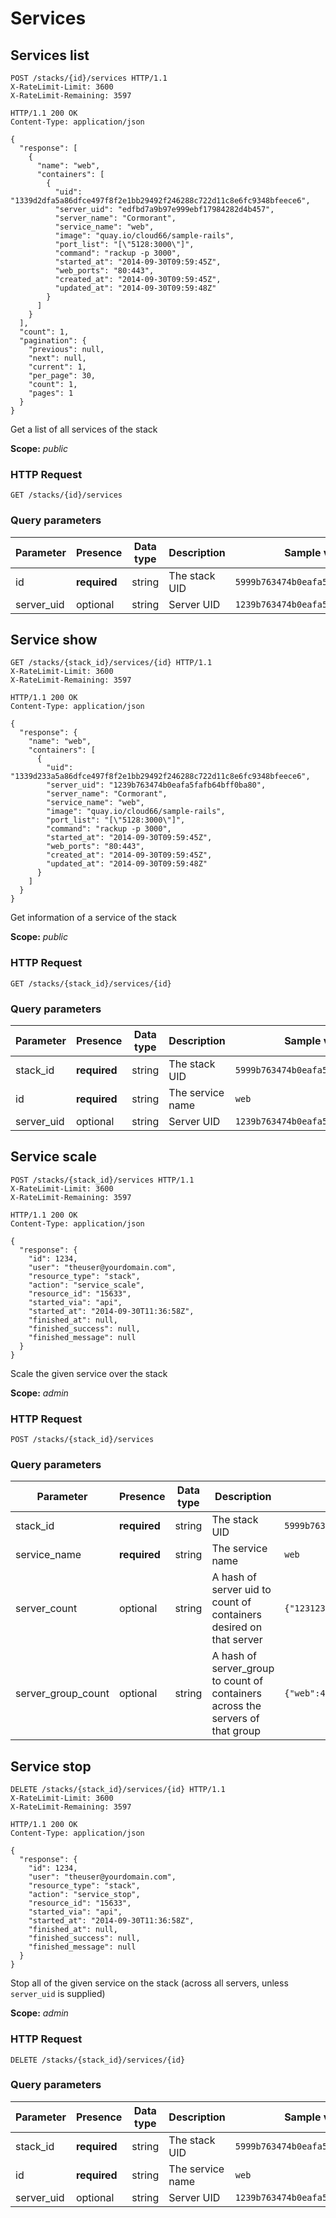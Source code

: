 # Services

## Services list

```http
POST /stacks/{id}/services HTTP/1.1
X-RateLimit-Limit: 3600
X-RateLimit-Remaining: 3597
```

```http
HTTP/1.1 200 OK
Content-Type: application/json

{
  "response": [
    {
      "name": "web",
      "containers": [
        {
          "uid": "1339d2dfa5a86dfce497f8f2e1bb29492f246288c722d11c8e6fc9348bfeece6",
          "server_uid": "edfbd7a9b97e999ebf17984282d4b457",
          "server_name": "Cormorant",
          "service_name": "web",
          "image": "quay.io/cloud66/sample-rails",
          "port_list": "[\"5128:3000\"]",
          "command": "rackup -p 3000",
          "started_at": "2014-09-30T09:59:45Z",
          "web_ports": "80:443",
          "created_at": "2014-09-30T09:59:45Z",
          "updated_at": "2014-09-30T09:59:48Z"
        }
      ]
    }
  ],
  "count": 1,
  "pagination": {
    "previous": null,
    "next": null,
    "current": 1,
    "per_page": 30,
    "count": 1,
    "pages": 1
  }
}
```

Get a list of all services of the stack

<aside class="notice">
<b>Scope:</b> <i>public</i>
</aside>

### HTTP Request

`GET /stacks/{id}/services`

### Query parameters

Parameter | Presence | Data type | Description |  Sample value
--------- | ------- | ------- |----------- |  -------
id | **required** | string | The stack UID | `5999b763474b0eafa5fafb64bff0ba80`
server_uid | optional | string | Server UID | `1239b763474b0eafa5fafb64bff0ba80`

## Service show

```http
GET /stacks/{stack_id}/services/{id} HTTP/1.1
X-RateLimit-Limit: 3600
X-RateLimit-Remaining: 3597
```

```http
HTTP/1.1 200 OK
Content-Type: application/json

{
  "response": {
    "name": "web",
    "containers": [
      {
        "uid": "1339d233a5a86dfce497f8f2e1bb29492f246288c722d11c8e6fc9348bfeece6",
        "server_uid": "1239b763474b0eafa5fafb64bff0ba80",
        "server_name": "Cormorant",
        "service_name": "web",
        "image": "quay.io/cloud66/sample-rails",
        "port_list": "[\"5128:3000\"]",
        "command": "rackup -p 3000",
        "started_at": "2014-09-30T09:59:45Z",
        "web_ports": "80:443",
        "created_at": "2014-09-30T09:59:45Z",
        "updated_at": "2014-09-30T09:59:48Z"
      }
    ]
  }
}
```

Get information of a service of the stack

<aside class="notice">
<b>Scope:</b> <i>public</i>
</aside>

### HTTP Request

`GET /stacks/{stack_id}/services/{id}`

### Query parameters

Parameter | Presence | Data type | Description |  Sample value
--------- | ------- | ------- |----------- |  -------
stack_id | **required** | string | The stack UID | `5999b763474b0eafa5fafb64bff0ba80`
id | **required** | string | The service name | `web`
server_uid | optional | string | Server UID | `1239b763474b0eafa5fafb64bff0ba80`

## Service scale

```http
POST /stacks/{stack_id}/services HTTP/1.1
X-RateLimit-Limit: 3600
X-RateLimit-Remaining: 3597
```

```http
HTTP/1.1 200 OK
Content-Type: application/json

{
  "response": {
    "id": 1234,
    "user": "theuser@yourdomain.com",
    "resource_type": "stack",
    "action": "service_scale",
    "resource_id": "15633",
    "started_via": "api",
    "started_at": "2014-09-30T11:36:58Z",
    "finished_at": null,
    "finished_success": null,
    "finished_message": null
  }
}
```

Scale the given service over the stack

<aside class="notice">
<b>Scope:</b> <i>admin</i>
</aside>

### HTTP Request

`POST /stacks/{stack_id}/services`

### Query parameters

Parameter | Presence | Data type | Description |  Sample value
--------- | ------- | ------- |----------- |  -------
stack_id | **required** | string | The stack UID | `5999b763474b0eafa5fafb64bff0ba80`
service_name | **required** | string | The service name | `web`
server_count | optional | string | A hash of server uid to count of containers desired on that server | `{"123123cfcb7d3d2b54614b19e2a6c673":2}`
server_group_count | optional | string | A hash of server_group to count of containers across the servers of that group | `{"web":4}`

## Service stop

```http
DELETE /stacks/{stack_id}/services/{id} HTTP/1.1
X-RateLimit-Limit: 3600
X-RateLimit-Remaining: 3597
```

```http
HTTP/1.1 200 OK
Content-Type: application/json

{
  "response": {
    "id": 1234,
    "user": "theuser@yourdomain.com",
    "resource_type": "stack",
    "action": "service_stop",
    "resource_id": "15633",
    "started_via": "api",
    "started_at": "2014-09-30T11:36:58Z",
    "finished_at": null,
    "finished_success": null,
    "finished_message": null
  }
}
```

Stop all of the given service on the stack (across all servers, unless `server_uid` is supplied)

<aside class="notice">
<b>Scope:</b> <i>admin</i>
</aside>

### HTTP Request

`DELETE /stacks/{stack_id}/services/{id}`

### Query parameters

Parameter | Presence | Data type | Description |  Sample value
--------- | ------- | ------- |----------- |  -------
stack_id | **required** | string | The stack UID | `5999b763474b0eafa5fafb64bff0ba80`
id | **required** | string | The service name | `web`
server_uid | optional | string | Server UID | `1239b763474b0eafa5fafb64bff0ba80`
